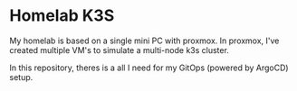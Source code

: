 # Homelab K3S

My homelab is based on a single mini PC with proxmox.
In proxmox, I've created multiple VM's to simulate a multi-node k3s cluster.

In this repository, theres is a all I need for my GitOps (powered by ArgoCD) setup.